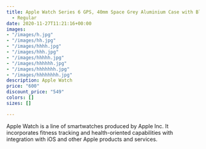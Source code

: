```yaml
---
title: Apple Watch Series 6 GPS, 40mm Space Grey Aluminium Case with Black Sport Band
  - Regular
date: 2020-11-27T11:21:16+00:00
images:
- "/images/h.jpg"
- "/images/hh.jpg"
- "/images/hhhh.jpg"
- "/images/hhh.jpg"
- "/images/hhhhh.jpg"
- "/images/hhhhhh.jpg"
- "/images/hhhhhhh.jpg"
- "/images/hhhhhhhh.jpg"
description: Apple Watch
price: "600"
discount_price: "549"
colors: []
sizes: []

---
```

Apple Watch is a line of smartwatches produced by Apple Inc. It incorporates fitness tracking and health-oriented capabilities with integration with iOS and other Apple products and services.